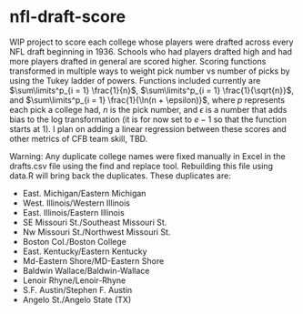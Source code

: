 # nfl-draft-score

WIP project to score each college whose players were drafted across every NFL draft beginning in 1936. Schools who had players drafted high and had more players drafted in general are scored higher. Scoring functions transformed in multiple ways to weight pick number vs number of picks by using the Tukey ladder of powers. Functions included currently are $\sum\limits^p_{i = 1} \frac{1}{n}$, $\sum\limits^p_{i = 1} \frac{1}{\sqrt{n}}$, and $\sum\limits^p_{i = 1} \frac{1}{\ln(n + \epsilon)}$, where $p$ represents each pick a college had, $n$ is the pick number, and $\epsilon$ is a number that adds bias to the log transformation (it is for now set to $e - 1$ so that the function starts at 1). I plan on adding a linear regression between these scores and other metrics of CFB team skill, TBD.

Warning: Any duplicate college names were fixed manually in Excel in the drafts.csv file using the find and replace tool. Rebuilding this file using data.R will bring back the duplicates. These duplicates are:

 - East. Michigan/Eastern Michigan
 - West. Illinois/Western Illinois
 - East. Illinois/Eastern Illinois
 - SE Missouri St./Southeast Missouri St.
 - Nw Missouri St./Northwest Missouri St.
 - Boston Col./Boston College
 - East. Kentucky/Eastern Kentucky
 - Md-Eastern Shore/MD-Eastern Shore
 - Baldwin Wallace/Baldwin-Wallace
 - Lenoir Rhyne/Lenoir-Rhyne
 - S.F. Austin/Stephen F. Austin
 - Angelo St./Angelo State (TX)
